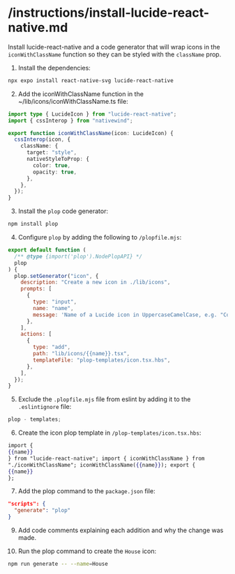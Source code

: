 # /instructions/install-lucide-react-native.md

Install lucide-react-native and a code generator that will wrap icons in the `iconWithClassName` function so they can be styled with the `className` prop.

1. Install the dependencies:

```bash
npx expo install react-native-svg lucide-react-native
```

2. Add the iconWithClassName function in the ~/lib/icons/iconWithClassName.ts file:

```ts
import type { LucideIcon } from "lucide-react-native";
import { cssInterop } from "nativewind";

export function iconWithClassName(icon: LucideIcon) {
  cssInterop(icon, {
    className: {
      target: "style",
      nativeStyleToProp: {
        color: true,
        opacity: true,
      },
    },
  });
}
```

3. Install the `plop` code generator:

```bash
npm install plop
```

4. Configure `plop` by adding the following to `/plopfile.mjs`:

```js
export default function (
  /** @type {import('plop').NodePlopAPI} */
  plop
) {
  plop.setGenerator("icon", {
    description: "Create a new icon in ./lib/icons",
    prompts: [
      {
        type: "input",
        name: "name",
        message: 'Name of a Lucide icon in UppercaseCamelCase, e.g. "Copy":',
      },
    ],
    actions: [
      {
        type: "add",
        path: "lib/icons/{{name}}.tsx",
        templateFile: "plop-templates/icon.tsx.hbs",
      },
    ],
  });
}
```

5. Exclude the `.plopfile.mjs` file from eslint by adding it to the `.eslintignore` file:

```js
plop - templates;
```

6. Create the icon plop template in `/plop-templates/icon.tsx.hbs`:

```hbs
import {
{{name}}
} from "lucide-react-native"; import { iconWithClassName } from
"./iconWithClassName"; iconWithClassName({{name}}); export {
{{name}}
};
```

7. Add the plop command to the `package.json` file:

```json
"scripts": {
  "generate": "plop"
}
```

9. Add code comments explaining each addition and why the change was made.

10. Run the plop command to create the `House` icon:

```bash
npm run generate -- --name=House
```
